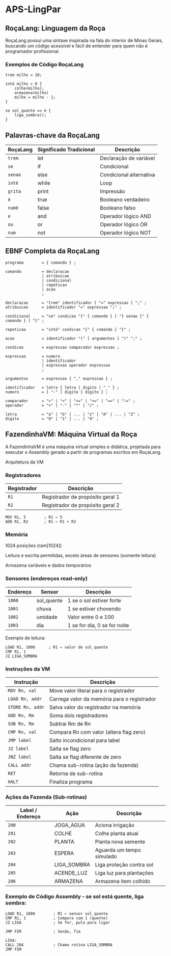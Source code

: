 # APS-LingPar

##  RoçaLang: Linguagem da Roça

RoçaLang possui uma sintaxe inspirada na fala do interior de Minas Gerais, buscando um código acessível e fácil de entender para quem não é programador profissional.

### Exemplos de Código RoçaLang

```rocalang
trem milho = 10;

inté milho > 0 {
    colhe(milho);
    armazena(milho)
    milho = milho - 1;
}

se sol_quente == é {
    liga_sombra();
}
```
## Palavras-chave da RoçaLang
| RoçaLang | Significado Tradicional | Descrição               |
| -------- | ----------------------- | ----------------------- |
| `trem`   | let                     | Declaração de variável  |
| `se`     | if                      | Condicional             |
| `senao`  | else                    | Condicional alternativa |
| `inté`   | while                   | Loop                    |
| `grita`  | print                   | Impressão               |
| `é`      | true                    | Booleano verdadeiro     |
| `numé`   | false                   | Booleano falso          |
| `e`      | and                     | Operador lógico AND     |
| `ou`     | or                      | Operador lógico OR      |
| `num`    | not                     | Operador lógico NOT     |


## EBNF Completa da RoçaLang
```
programa        = { comando } ;

comando         = declaracao
                | atribuicao
                | condicional
                | repeticao
                | acao
                ;

declaracao      = "trem" identificador [ "=" expressao ] ";" ;
atribuicao      = identificador "=" expressao ";" ;

condicional     = "se" condicao "{" { comando } [ "} senao {" { comando } ] "}" ;

repeticao       = "inté" condicao "{" { comando } "}" ;

acao            = identificador "(" [ argumentos ] ")" ";" ;

condicao        = expressao comparador expressao ;

expressao       = numero
                | identificador
                | expressao operador expressao
                ;

argumentos      = expressao { "," expressao } ;

identificador   = letra { letra | digito | "_" } ;
numero          = [ "-" ] digito { digito } ;

comparador      = ">" | "<" | ">=" | "<=" | "==" | "!=" ;
operador        = "+" | "-" | "*" | "/" ;

letra           = "a" | "b" | ... | "z" | "A" | ... | "Z" ;
digito          = "0" | "1" | ... | "9" ;
```
## FazendinhaVM: Máquina Virtual da Roça
A FazendinhaVM é uma máquina virtual simples e didática, projetada para executar o Assembly gerado a partir de programas escritos em RoçaLang.

Arquitetura da VM
### Registradores

| Registrador | Descrição                        |
| ----------- | -------------------------------- |
| `R1`        | Registrador de propósito geral 1 |
| `R2`        | Registrador de propósito geral 2 |

```
MOV R1, 5        ; R1 ← 5
ADD R1, R2       ; R1 ← R1 + R2
```

### Memória
1024 posições (ram[1024])

Leitura e escrita permitidas, exceto áreas de sensores (somente leitura)

Armazena variáveis e dados temporários

### Sensores (endereços read-only)
| Endereço | Sensor      | Descrição                    |
| -------- | ----------- | ---------------------------- |
| `1000`   | sol\_quente | 1 se o sol estiver forte     |
| `1001`   | chuva       | 1 se estiver chovendo        |
| `1002`   | umidade     | Valor entre 0 e 100          |
| `1003`   | dia         | 1 se for dia, 0 se for noite |


Exemplo de leitura:

```
LOAD R1, 1000      ; R1 ← valor de sol_quente
CMP R1, 1
JZ LIGA_SOMBRA
```

### Instruções da VM
| Instrução        | Descrição                                   |
| ---------------- | ------------------------------------------- |
| `MOV Rn, val`    | Move valor literal para o registrador       |
| `LOAD Rn, addr`  | Carrega valor da memória para o registrador |
| `STORE Rn, addr` | Salva valor do registrador na memória       |
| `ADD Rn, Rm`     | Soma dois registradores                     |
| `SUB Rn, Rm`     | Subtrai Rm de Rn                            |
| `CMP Rn, val`    | Compara Rn com valor (altera flag zero)     |
| `JMP label`      | Salto incondicional para label              |
| `JZ label`       | Salta se flag zero                          |
| `JNZ label`      | Salta se flag diferente de zero             |
| `CALL addr`      | Chama sub-rotina (ação da fazenda)          |
| `RET`            | Retorna de sub-rotina                       |
| `HALT`           | Finaliza programa                           |


### Ações da Fazenda (Sub-rotinas)
| Label / Endereço | Ação         | Descrição                 |
| ---------------- | ------------ | ------------------------- |
| `200`            | JOGA\_AGUA   | Aciona irrigação          |
| `201`            | COLHE        | Colhe planta atual        |
| `202`            | PLANTA       | Planta nova semente       |
| `203`            | ESPERA       | Aguarda um tempo simulado |
| `204`            | LIGA\_SOMBRA | Liga proteção contra sol  |
| `205`            | ACENDE\_LUZ  | Liga luz para plantações  |
| `206`            | ARMAZENA     | Armazena item colhido     |


### Exemplo de Código Assembly - se sol está quente, liga sombra:

```
LOAD R1, 1000        ; R1 ← sensor sol_quente
CMP R1, 1            ; Compara com 1 (quente)
JZ LIGA              ; Se for, pula para ligar

JMP FIM              ; Senão, fim

LIGA:
CALL 204             ; Chama rotina LIGA_SOMBRA
JMP FIM
```
